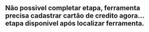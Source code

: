 ## Não possivel completar etapa, ferramenta precisa cadastrar cartão de credito agora... etapa disponivel após localizar ferramenta.

